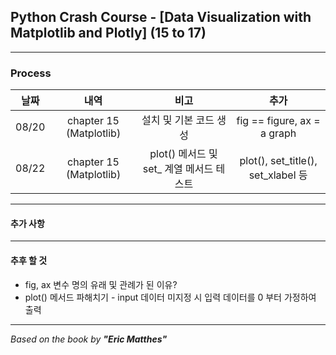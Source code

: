 ## Python Crash Course - \[Data Visualization with Matplotlib and Plotly] (15 to 17)

---

### Process

|  날짜   |           내역            |              비고              |                 추가                  |
|:-----:|:-----------------------:|:----------------------------:|:-----------------------------------:|
| 08/20 | chapter 15 (Matplotlib) |        설치 및 기본 코드 생성         |     fig == figure, ax = a graph     |
| 08/22 | chapter 15 (Matplotlib) | plot() 메서드 및 set_ 계열 메서드 테스트 | plot(), set_title(), set_xlabel 등   |

---

#### 추가 사항

---

#### 추후 할 것
- fig, ax 변수 명의 유래 및 관례가 된 이유?
- plot() 메서드 파해치기 - input 데이터 미지정 시 입력 데이터를 0 부터 가정하여 출력


---

*Based on the book by **"Eric Matthes"***